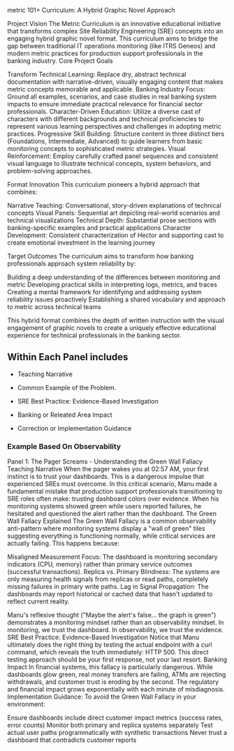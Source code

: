 metric 101+ Curriculum: A Hybrid Graphic Novel Approach

Project Vision
The Metric Curriculum is an innovative educational initiative that transforms complex Site Reliability Engineering (SRE) concepts into an engaging hybrid graphic novel format. This curriculum aims to bridge the gap between traditional IT operations monitoring (like ITRS Geneos) and modern metric practices for production support professionals in the banking industry.
Core Project Goals

Transform Technical Learning: Replace dry, abstract technical documentation with narrative-driven, visually engaging content that makes metric concepts memorable and applicable.
Banking Industry Focus: Ground all examples, scenarios, and case studies in real banking system impacts to ensure immediate practical relevance for financial sector professionals.
Character-Driven Education: Utilize a diverse cast of characters with different backgrounds and technical proficiencies to represent various learning perspectives and challenges in adopting metric practices.
Progressive Skill Building: Structure content in three distinct tiers (Foundations, Intermediate, Advanced) to guide learners from basic monitoring concepts to sophisticated metric strategies.
Visual Reinforcement: Employ carefully crafted panel sequences and consistent visual language to illustrate technical concepts, system behaviors, and problem-solving approaches.

Format Innovation
This curriculum pioneers a hybrid approach that combines:

Narrative Teaching: Conversational, story-driven explanations of technical concepts
Visual Panels: Sequential art depicting real-world scenarios and technical visualizations
Technical Depth: Substantial prose sections with banking-specific examples and practical applications
Character Development: Consistent characterization of Hector and supporting cast to create emotional investment in the learning journey

Target Outcomes
The curriculum aims to transform how banking professionals approach system reliability by:

Building a deep understanding of the differences between monitoring and metric
Developing practical skills in interpreting logs, metrics, and traces
Creating a mental framework for identifying and addressing system reliability issues proactively
Establishing a shared vocabulary and approach to metric across technical teams

This hybrid format combines the depth of written instruction with the visual engagement of graphic novels to create a uniquely effective educational experience for technical professionals in the banking sector.


## Within Each Panel includes 

- Teaching Narrative

- Common Example of the Problem.

- SRE Best Practice: Evidence-Based Investigation

- Banking or Releated Area Impact

- Correction or Implementation Guidance


### Example Based On Observability  

Panel 1: The Pager Screams - Understanding the Green Wall Fallacy
Teaching Narrative
When the pager wakes you at 02:57 AM, your first instinct is to trust your dashboards. This is a dangerous impulse that experienced SREs must overcome.
In this critical scenario, Manu made a fundamental mistake that production support professionals transitioning to SRE roles often make: trusting dashboard colors over evidence. When his monitoring systems showed green while users reported failures, he hesitated and questioned the alert rather than the dashboard.
The Green Wall Fallacy Explained
The Green Wall Fallacy is a common observability anti-pattern where monitoring systems display a "wall of green" tiles suggesting everything is functioning normally, while critical services are actually failing. This happens because:

Misaligned Measurement Focus: The dashboard is monitoring secondary indicators (CPU, memory) rather than primary service outcomes (successful transactions).
Replica vs. Primary Blindness: The systems are only measuring health signals from replicas or read paths, completely missing failures in primary write paths.
Lag in Signal Propagation: The dashboards may report historical or cached data that hasn't updated to reflect current reality.

Manu's reflexive thought ("Maybe the alert's false... the graph is green") demonstrates a monitoring mindset rather than an observability mindset. In monitoring, we trust the dashboard. In observability, we trust the evidence.
SRE Best Practice: Evidence-Based Investigation
Notice that Manu ultimately does the right thing by testing the actual endpoint with a curl command, which reveals the truth immediately: HTTP 500. This direct testing approach should be your first response, not your last resort.
Banking Impact
In financial systems, this fallacy is particularly dangerous. While dashboards glow green, real money transfers are failing, ATMs are rejecting withdrawals, and customer trust is eroding by the second. The regulatory and financial impact grows exponentially with each minute of misdiagnosis.
Implementation Guidance:
To avoid the Green Wall Fallacy in your environment:

Ensure dashboards include direct customer impact metrics (success rates, error counts)
Monitor both primary and replica systems separately
Test actual user paths programmatically with synthetic transactions
Never trust a dashboard that contradicts customer reports